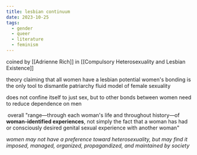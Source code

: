 ```yaml
---
title: lesbian continuum
date: 2023-10-25
tags:
  - gender
  - queer
  - literature
  - feminism
---
```

coined by [[Adrienne Rich]]
in [[Compulsory Heterosexuality and Lesbian Existence]]

theory claiming that all women have a lesbian potential
women's bonding is the only tool to dismantle patriarchy
fluid model of female sexuality

does not confine itself to just sex, but to other bonds between women
need to reduce dependence on men

 overall "range—through each woman's life and throughout history—of **woman-identified experiences**, not simply the fact that a woman has had or consciously desired genital sexual experience with another woman"

*women may not have a preference toward heterosexuality, but may find it imposed, managed, organized, propagandized, and maintained by society*

